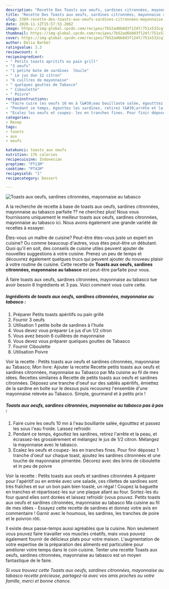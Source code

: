 ```yaml
---
description: "Recette Des Toasts aux oeufs, sardines citronnées, mayonnaise au tabasco"
title: "Recette Des Toasts aux oeufs, sardines citronnées, mayonnaise au tabasco"
slug: 3389-recette-des-toasts-aux-oeufs-sardines-citronnees-mayonnaise-au-tabasco
date: 2020-11-12T15:57:53.286Z
image: https://img-global.cpcdn.com/recipes/7b52ad6b8d3f124f/751x532cq70/toasts-aux-oeufs-sardines-citronnees-mayonnaise-au-tabasco-photo-principale-de-la-recette.jpg
thumbnail: https://img-global.cpcdn.com/recipes/7b52ad6b8d3f124f/751x532cq70/toasts-aux-oeufs-sardines-citronnees-mayonnaise-au-tabasco-photo-principale-de-la-recette.jpg
cover: https://img-global.cpcdn.com/recipes/7b52ad6b8d3f124f/751x532cq70/toasts-aux-oeufs-sardines-citronnees-mayonnaise-au-tabasco-photo-principale-de-la-recette.jpg
author: Delia Barber
ratingvalue: 3.3
reviewcount: 4
recipeingredient:
- " Petits toasts apritifs ou pain grill"
- "3 oeufs"
- "1 petite bote de sardines  lhuile"
- " Le jus dun 12 citron"
- "6 cuillres de mayonnaise"
- " quelques gouttes de Tabasco"
- " Ciboulette"
- " Poivre"
recipeinstructions:
- "Faire cuire les oeufs 10 mn à l&#39;eau bouillante salée, égoutttez et passez les sous l&#39;eau froide. Laissez refroidir."
- "Pendant ce temps, égouttez les sardines, retirez l&#39;arrête et la peau, et écrassez-les grossièrement et mélangez le jus de 1/2 citron. Mélangez la mayonnaise avec le tabasco."
- "Ecalez les oeufs et coupez- les en tranches fines. Pour finir déposez 1 tranche d&#39;oeuf sur chaque toast, ajoutez les sardines citronnées et une touche de mayonnaise pimentée. Décorez avec des brins de ciboulette et in peu de poivre"
categories:
- Resep
tags:
- toasts
- aux
- oeufs

katakunci: toasts aux oeufs 
nutrition: 176 calories
recipecuisine: Indonesian
preptime: "PT13M"
cooktime: "PT42M"
recipeyield: "1"
recipecategory: Dessert

---
```



![Toasts aux oeufs, sardines citronnées, mayonnaise au tabasco](https://img-global.cpcdn.com/recipes/7b52ad6b8d3f124f/751x532cq70/toasts-aux-oeufs-sardines-citronnees-mayonnaise-au-tabasco-photo-principale-de-la-recette.jpg)

A la recherche de recette à base de toasts aux oeufs, sardines citronnées, mayonnaise au tabasco parfaite ?? ne cherchez plus! Nous vous fournissons uniquement le meilleur toasts aux oeufs, sardines citronnées, mayonnaise au tabasco ici. Nous avons également une grande variété de recettes à essayer.

Êtes-vous un maître de cuisine? Peut-être êtes-vous juste un expert en cuisine? Ou comme beaucoup d'autres, vous êtes peut-être un débutant. Quoi qu'il en soit, des conseils de cuisine utiles peuvent ajouter de nouvelles suggestions à votre cuisine. Prenez un peu de temps et découvrez également quelques trucs qui peuvent ajouter du nouveau plaisir à votre routine de cuisine. Cette recette de <strong> Toasts aux oeufs, sardines citronnées, mayonnaise au tabasco </strong> est peut-être parfaite pour vous.

<!--inarticleads1-->

À faire toasts aux oeufs, sardines citronnées, mayonnaise au tabasco tue avoir besoin 8 Ingrédients et 3 pas. Voici comment vous cuire cette.

##### Ingrédients de toasts aux oeufs, sardines citronnées, mayonnaise au tabasco :

1. Préparer  Petits toasts apéritifs ou pain grillé
1. Fournir 3 oeufs
1. Utilisation 1 petite boîte de sardines à l&#39;huile
1. Vous devez vous préparer  Le jus d&#39;un 1/2 citron
1. Vous avez besoin 6 cuillères de mayonnaise
1. Vous devez vous préparer  quelques gouttes de Tabasco
1. Fournir  Ciboulette
1. Utilisation  Poivre


Voir la recette : Petits toasts aux oeufs et sardines citronnées, mayonnaise au Tabasco; Mon livre: Ajouter la recette Recette petits toasts aux oeufs et sardines citronnées, mayonnaise au Tabasco par Ma cuisine au fil de mes idées. Recettes similaires à Recette de petits toasts aux oeufs et sardines citronnées. Déposez une tranche d&#39;oeuf sur des sablés apéritifs, émiettez de la sardine en boîte sur le dessus puis recouvrez l&#39;ensemble d&#39;une mayonnaise relevée au Tabasco. Simple, gourmand et à petits prix ! 

<!--inarticleads2-->

##### Toasts aux oeufs, sardines citronnées, mayonnaise au tabasco pas à pas :

1. Faire cuire les oeufs 10 mn à l&#39;eau bouillante salée, égoutttez et passez les sous l&#39;eau froide. Laissez refroidir.
1. Pendant ce temps, égouttez les sardines, retirez l&#39;arrête et la peau, et écrassez-les grossièrement et mélangez le jus de 1/2 citron. Mélangez la mayonnaise avec le tabasco.
1. Ecalez les oeufs et coupez- les en tranches fines. Pour finir déposez 1 tranche d&#39;oeuf sur chaque toast, ajoutez les sardines citronnées et une touche de mayonnaise pimentée. Décorez avec des brins de ciboulette et in peu de poivre


Voir la recette : Petits toasts aux oeufs et sardines citronnées A préparer pour l&#39;apéritif ou en entrée avec une salade, ces rillettes de sardines sont très fraîches et sur un bon pain bien toasté, un régal ! Coupez la baguette en tranches et répartissez-les sur une plaque allant au four. Sortez-les du four quand elles sont dorées et laissez refroidir (vous pouvez. Petits toasts aux oeufs et sardines citronnées, mayonnaise au tabasco Ma cuisine au fil de mes idées - Essayez cette recette de sardines et donnez votre avis en commentaire ! Garnir avec le houmous, les sardines, les tranches de poire et le poivron rôti. 

<!--inarticleads1-->

<p>
Il existe deux passe-temps aussi agréables que la cuisine. Non seulement vous pouvez faire travailler vos muscles créatifs, mais vous pouvez également fournir de délicieux plats pour votre maison. L'augmentation de votre expertise de la préparation des aliments est particulière pour améliorer votre temps dans le coin cuisine. Tenter une recette Toasts aux oeufs, sardines citronnées, mayonnaise au tabasco est un moyen fantastique de le faire.
</p>

<p>
<i>Si vous trouvez cette Toasts aux oeufs, sardines citronnées, mayonnaise au tabasco recette précieuse, partagez-la avec vos amis proches ou votre famille, merci et bonne chance.</i>
</p>
